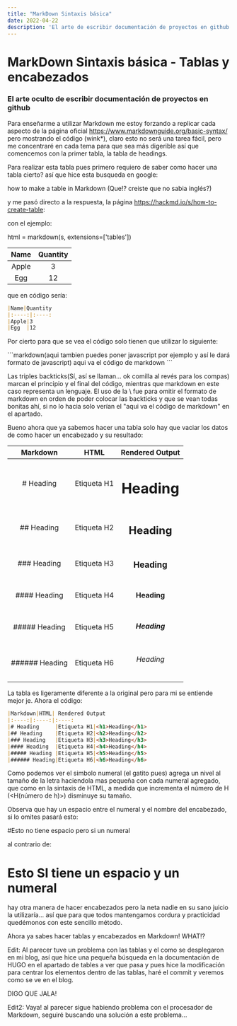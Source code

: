 ```yaml
---
title: "MarkDown Sintaxis básica"
date: 2022-04-22
description: 'El arte de escribir documentación de proyectos en github'
---
```


# MarkDown Sintaxis básica - Tablas y encabezados 

### El arte oculto de escribir documentación de proyectos en github

Para enseñarme a utilizar Markdown me estoy forzando a replicar cada aspecto de la página oficial https://www.markdownguide.org/basic-syntax/
pero mostrando el código (wink*), claro esto no será una tarea fácil, pero me concentraré en cada tema para que sea más digerible así que comencemos 
con la primer tabla, la tabla de headings.

Para realizar esta tabla pues primero requiero de saber como hacer una tabla cierto? así que hice esta busqueda en google:

how to make a table in Markdown (Que!? creiste que no sabia inglés?)

y me pasó directo a la respuesta, la página https://hackmd.io/s/how-to-create-table:

con el ejemplo:

html = markdown(s, extensions=['tables'])

|Name |Quantity
|:----:|:----:
|Apple|3       
|Egg  |12      

que en código sería:

```markdown
|Name|Quantity
|:----:|:----:
|Apple|3       
|Egg  |12      
```
Por cierto para que se vea el código solo tienen que utilizar lo siguiente:


\```markdown(aqui tambien puedes poner javascript por ejemplo y así le dará formato de javascript)
   aqui va el código de markdown
\```

Las triples backticks(Sí, así se llaman... ok comilla al revés para los compas) marcan el principio y el final del código, mientras que markdown en este caso
representa un lenguaje. El uso de la \ fue para omitir el formato de markdown en orden de poder colocar las backticks y 
que se vean todas bonitas ahí, si no lo hacia solo verían el "aqui va el código de markdown" en el apartado.

Bueno ahora que ya sabemos hacer una tabla solo hay que vaciar los datos de como hacer un encabezado y su resultado:

|Markdown|HTML| Rendered Output   
|:----:|:----:|:----:
|# Heading     |Etiqueta H1|<h1>Heading</h1>  	
|## Heading    |Etiqueta H2|<h2>Heading</h2>	
|### Heading   |Etiqueta H3|<h3>Heading</h3>	
|#### Heading  |Etiqueta H4|<h4>Heading</h4>	
|##### Heading |Etiqueta H5|<h5>Heading</h5>	
|###### Heading|Etiqueta H6|<h6>Heading</h6>	


La tabla es ligeramente diferente a la original pero para mi se entiende mejor je.
Ahora el código:

```markdown
|Markdown|HTML| Rendered Output   
|:----:|:----:|:----:
|# Heading     |Etiqueta H1|<h1>Heading</h1>  	
|## Heading    |Etiqueta H2|<h2>Heading</h2>	
|### Heading   |Etiqueta H3|<h3>Heading</h3>	
|#### Heading  |Etiqueta H4|<h4>Heading</h4>	
|##### Heading |Etiqueta H5|<h5>Heading</h5>	
|###### Heading|Etiqueta H6|<h6>Heading</h6>	
```
Como podemos ver el simbolo numeral (el gatito pues) agrega un nivel al tamaño de la letra haciendola mas pequeña con cada numeral agregado, 
que como en la sintaxis de HTML, a medida que incrementa el número de H (<H(número de h)>) disminuye su tamaño.

Observa que hay un espacio entre el numeral y el nombre del encabezado, si lo omites pasará esto:

#Esto no tiene espacio pero si un numeral

al contrario de:

# Esto SI tiene un espacio y un numeral

hay otra manera de hacer encabezados pero la neta nadie en su sano juicio la utilizaría... así que para que todos mantengamos cordura y practicidad
quedémonos con este sencillo método.

Ahora ya sabes hacer tablas y encabezados en Markdown! WHAT!?

Edit: Al parecer tuve un problema con las tablas y el como se desplegaron en mi blog, así que hice una pequeña búsqueda en la
documentación de HUGO en el apartado de tables a ver que pasa y pues hice la modificación para centrar los elementos
dentro de las tablas, haré el commit y veremos como se ve en el blog.

DIGO QUE JALA!

Edit2: Vaya! al parecer sigue habiendo problema con el procesador de Markdown, seguiré buscando una solución a este problema... 
